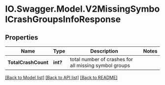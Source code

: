 # IO.Swagger.Model.V2MissingSymbolCrashGroupsInfoResponse
## Properties

Name | Type | Description | Notes
------------ | ------------- | ------------- | -------------
**TotalCrashCount** | **int?** | total number of crashes for all missing symbol groups | 

[[Back to Model list]](../README.md#documentation-for-models) [[Back to API list]](../README.md#documentation-for-api-endpoints) [[Back to README]](../README.md)

